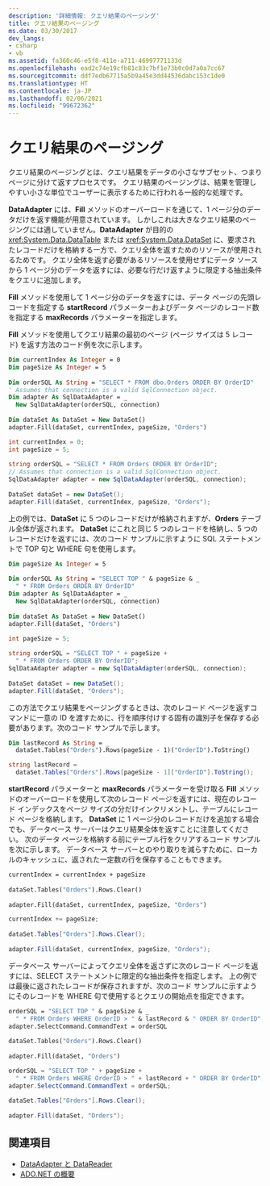 ```yaml
---
description: '詳細情報: クエリ結果のページング'
title: クエリ結果のページング
ms.date: 03/30/2017
dev_langs:
- csharp
- vb
ms.assetid: fa360c46-e5f8-411e-a711-46997771133d
ms.openlocfilehash: ead2c74e19cfb81c83c7bf1e73b0c0d7a0a7cc67
ms.sourcegitcommit: ddf7edb67715a5b9a45e3dd44536dabc153c1de0
ms.translationtype: HT
ms.contentlocale: ja-JP
ms.lasthandoff: 02/06/2021
ms.locfileid: "99672362"
---
```

# <a name="paging-through-a-query-result"></a>クエリ結果のページング

クエリ結果のページングとは、クエリ結果をデータの小さなサブセット、つまりページに分けて返すプロセスです。 クエリ結果のページングは、結果を管理しやすい小さな単位でユーザーに表示するために行われる一般的な処理です。  
  
 **DataAdapter** には、**Fill** メソッドのオーバーロードを通じて、1 ページ分のデータだけを返す機能が用意されています。 しかしこれは大きなクエリ結果のページングには適していません。**DataAdapter** が目的の <xref:System.Data.DataTable> または <xref:System.Data.DataSet> に、要求されたレコードだけを格納する一方で、クエリ全体を返すためのリソースが使用されるためです。 クエリ全体を返す必要があるリソースを使用せずにデータ ソースから 1 ページ分のデータを返すには、必要な行だけ返すように限定する抽出条件をクエリに追加します。  
  
 **Fill** メソッドを使用して 1 ページ分のデータを返すには、データ ページの先頭レコードを指定する **startRecord** パラメーターおよびデータ ページのレコード数を指定する **maxRecords** パラメーターを指定します。  
  
 **Fill** メソッドを使用してクエリ結果の最初のページ (ページ サイズは 5 レコード) を返す方法のコード例を次に示します。  
  
```vb  
Dim currentIndex As Integer = 0  
Dim pageSize As Integer = 5  
  
Dim orderSQL As String = "SELECT * FROM dbo.Orders ORDER BY OrderID"  
' Assumes that connection is a valid SqlConnection object.  
Dim adapter As SqlDataAdapter = _  
  New SqlDataAdapter(orderSQL, connection)  
  
Dim dataSet As DataSet = New DataSet()  
adapter.Fill(dataSet, currentIndex, pageSize, "Orders")  
```  
  
```csharp  
int currentIndex = 0;  
int pageSize = 5;  
  
string orderSQL = "SELECT * FROM Orders ORDER BY OrderID";  
// Assumes that connection is a valid SqlConnection object.  
SqlDataAdapter adapter = new SqlDataAdapter(orderSQL, connection);  
  
DataSet dataSet = new DataSet();  
adapter.Fill(dataSet, currentIndex, pageSize, "Orders");  
```  
  
 上の例では、**DataSet** に 5 つのレコードだけが格納されますが、**Orders** テーブル全体が返されます。 **DataSet** にこれと同じ 5 つのレコードを格納し、5 つのレコードだけを返すには、次のコード サンプルに示すように SQL ステートメントで TOP 句と WHERE 句を使用します。  
  
```vb  
Dim pageSize As Integer = 5  
  
Dim orderSQL As String = "SELECT TOP " & pageSize & _  
  " * FROM Orders ORDER BY OrderID"  
Dim adapter As SqlDataAdapter = _  
  New SqlDataAdapter(orderSQL, connection)  
  
Dim dataSet As DataSet = New DataSet()  
adapter.Fill(dataSet, "Orders")
```  
  
```csharp  
int pageSize = 5;  
  
string orderSQL = "SELECT TOP " + pageSize +
  " * FROM Orders ORDER BY OrderID";  
SqlDataAdapter adapter = new SqlDataAdapter(orderSQL, connection);  
  
DataSet dataSet = new DataSet();  
adapter.Fill(dataSet, "Orders");  
```  
  
 この方法でクエリ結果をページングするときは、次のレコード ページを返すコマンドに一意の ID を渡すために、行を順序付けする固有の識別子を保存する必要があります。次のコード サンプルで示します。  
  
```vb  
Dim lastRecord As String = _  
  dataSet.Tables("Orders").Rows(pageSize - 1)("OrderID").ToString()  
```  
  
```csharp  
string lastRecord =
  dataSet.Tables["Orders"].Rows[pageSize - 1]["OrderID"].ToString();  
```  
  
 **startRecord** パラメーターと **maxRecords** パラメーターを受け取る **Fill** メソッドのオーバーロードを使用して次のレコード ページを返すには、現在のレコード インデックスをページ サイズの分だけインクリメントし、テーブルにレコード ページを格納します。 **DataSet** に 1 ページ分のレコードだけを追加する場合でも、データベース サーバーはクエリ結果全体を返すことに注意してください。 次のデータ ページを格納する前にテーブル行をクリアするコード サンプルを次に示します。 データベース サーバーとのやり取りを減らすために、ローカルのキャッシュに、返された一定数の行を保存することもできます。  
  
```vb  
currentIndex = currentIndex + pageSize  
  
dataSet.Tables("Orders").Rows.Clear()  
  
adapter.Fill(dataSet, currentIndex, pageSize, "Orders")  
```  
  
```csharp  
currentIndex += pageSize;  
  
dataSet.Tables["Orders"].Rows.Clear();  
  
adapter.Fill(dataSet, currentIndex, pageSize, "Orders");  
```  
  
 データベース サーバーによってクエリ全体を返さずに次のレコード ページを返すには、SELECT ステートメントに限定的な抽出条件を指定します。 上の例では最後に返されたレコードが保存されますが、次のコード サンプルに示すようにそのレコードを WHERE 句で使用するとクエリの開始点を指定できます。  
  
```vb  
orderSQL = "SELECT TOP " & pageSize & _  
  " * FROM Orders WHERE OrderID > " & lastRecord & " ORDER BY OrderID"  
adapter.SelectCommand.CommandText = orderSQL  
  
dataSet.Tables("Orders").Rows.Clear()  
  
adapter.Fill(dataSet, "Orders")  
```  
  
```csharp  
orderSQL = "SELECT TOP " + pageSize +
  " * FROM Orders WHERE OrderID > " + lastRecord + " ORDER BY OrderID";  
adapter.SelectCommand.CommandText = orderSQL;  
  
dataSet.Tables["Orders"].Rows.Clear();  
  
adapter.Fill(dataSet, "Orders");  
```  
  
## <a name="see-also"></a>関連項目

- [DataAdapter と DataReader](dataadapters-and-datareaders.md)
- [ADO.NET の概要](ado-net-overview.md)
